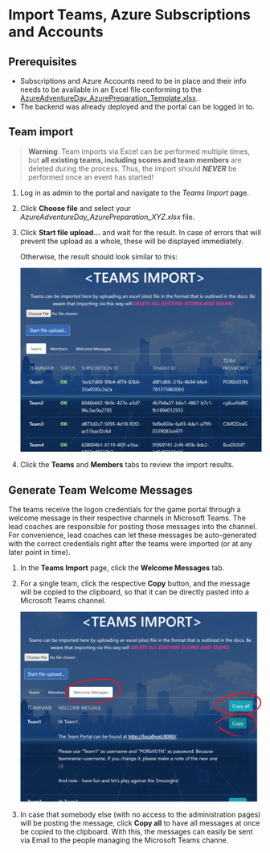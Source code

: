 # Import Teams, Azure Subscriptions and Accounts

## Prerequisites

* Subscriptions and Azure Accounts need to be in place and their info needs to be available in an Excel file conforming to the [AzureAdventureDay_AzurePreparation_Template.xlsx](./AzureAdventureDay_AzurePreparation_Template.xlsx).
* The backend was already deployed and the portal can be logged in to.

## Team import

> **Warning**: Team imports via Excel can be performed multiple times, but **all existing teams, including scores and team members** are deleted during the process. Thus, the import should ***NEVER*** be performed once an event has started!

1. Log in as admin to the portal and navigate to the *Teams Import* page.
1. Click **Choose file** and select your *AzureAdventureDay_AzurePreparation_XYZ.xlsx* file.
1. Click **Start file upload...** and wait for the result. In case of errors that will prevent the upload as a whole, these will be displayed immediately.

   Otherwise, the result should look similar to this:

   ![Teams Import page](./media/team-import-page.png)

1. Click the **Teams** and **Members** tabs to review the import results.

## Generate Team Welcome Messages

The teams receive the logon credentials for the game portal through a welcome message in their respective channels in Microsoft Teams. The lead coaches are responsible for posting those messages into the channel. For convenience, lead coaches can let these messages be auto-generated with the correct credentials right after the teams were imported (or at any later point in time).

1. In the **Teams Import** page, click the **Welcome Messages** tab.
1. For a single team, click the respective **Copy** button, and the message will be copied to the clipboard, so that it can be directly pasted into a Microsoft Teams channel.

   ![Welcome Messages](./media/team-import-messages.png)
1. In case that somebody else (with no access to the administration pages) will be posting the message, click **Copy all** to have all messages at once be copied to the clipboard. With this, the messages can easily be sent via Email to the people managing the Microsoft Teams channe.